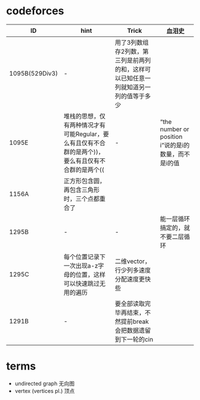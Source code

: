 # codeforces
|ID|hint|Trick|血泪史|
|-|-|-|-|
|1095B(529Div3)|-|用了3列数组存2列数，第三列是前两列的和，这样可以已知任意一列就知道另一列的值等于多少|
|1095E|堆栈的思想，仅有两种情况才有可能Regular，要么有且仅有不合群的是两个))，要么有且仅有不合群的是两个((|-|“the number or position i”说的是i的数量，而不是i的值|
|1156A|正方形包含圆，再包含三角形时，三个点都重合了|
|1295B|-|-|能一层循环搞定的，就不要二层循环|
|1295C|每个位置记录下一次出现a-z字母的位置，这样可以快速跳过无用的遍历|二维vector，行少列多速度分配速度更快些|
|1291B|-|要全部读取完毕再结束，不然提前break会把数据遗留到下一轮的cin|

# terms
- undirected graph 无向图
- vertex (vertices pl.) 顶点